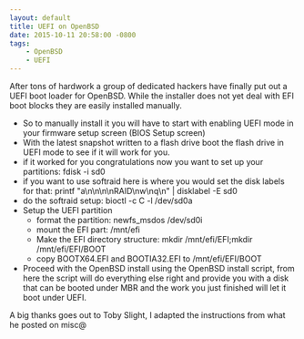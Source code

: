 ```yaml
---
layout: default
title: UEFI on OpenBSD
date: 2015-10-11 20:58:00 -0800
tags: 
    - OpenBSD
    - UEFI
---
```


After tons of hardwork a group of dedicated hackers have finally put out a UEFI boot loader for OpenBSD. While the installer does not yet deal with EFI boot blocks they are easily installed manually.

<!--more-->

* So to manually install it you will have to start with enabling UEFI mode in your firmware setup screen (BIOS Setup screen)
* With the latest snapshot written to a flash drive boot the flash drive in UEFI mode to see if it will work for you.
* if it worked for you congratulations now you want to set up your partitions: fdisk -i sd0
* if you want to use softraid here is where you would set the disk labels for that: printf "a\n\n\n\nRAID\nw\nq\n" | disklabel -E sd0
* do the softraid setup: bioctl -c C -l /dev/sd0a
* Setup the UEFI partition
  * format the partition: newfs_msdos /dev/sd0i
  * mount the EFI part: /mnt/efi
  * Make the EFI directory structure: mkdir /mnt/efi/EFI;mkdir /mnt/efi/EFI/BOOT
  * copy BOOTX64.EFI and BOOTIA32.EFI to /mnt/efi/EFI/BOOT
* Proceed with the OpenBSD install using the OpenBSD install script, from here the script will do everything else right and provide you with a disk that can be booted under MBR and the work you just finished will let it boot under UEFI.

A big thanks goes out to Toby Slight, I adapted the instructions from what he posted on misc@
